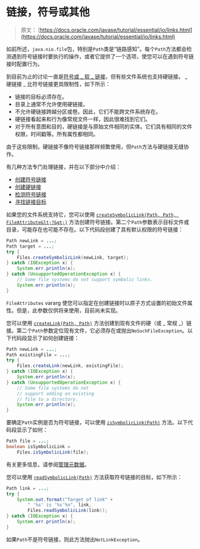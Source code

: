 # 链接，符号或其他

> 原文： [https://docs.oracle.com/javase/tutorial/essential/io/links.html](https://docs.oracle.com/javase/tutorial/essential/io/links.html)

如前所述，`java.nio.file`包，特别是`Path`类是“链路感知”。每个`Path`方法都会检测遇到符号链接时要执行的操作，或者它提供了一个选项，使您可以在遇到符号链接时配置行为。

到目前为止的讨论一直是[符号或 _ 软 _ 链接](path.html#symlink)，但有些文件系统也支持硬链接。 _ 硬链接 _ 比符号链接更具限制性，如下所示：

*   链接的目标必须存在。
*   目录上通常不允许使用硬链接。
*   不允许硬链接跨越分区或卷。因此，它们不能跨文件系统存在。
*   硬链接看起来和行为像常规文件一样，因此很难找到它们。
*   对于所有意图和目的，硬链接是与原始文件相同的实体。它们具有相同的文件权限，时间戳等。所有属性都相同。

由于这些限制，硬链接不像符号链接那样频繁使用，但`Path`方法与硬链接无缝协作。

有几种方法专门处理链接，并在以下部分中介绍：

*   [创建符号链接](#symLink)
*   [创建硬链接](#hardLink)
*   [检测符号链接](#detect)
*   [寻找链接目标](#read)

如果您的文件系统支持它，您可以使用 [`createSymbolicLink(Path, Path, FileAttribute&lt;?&gt;)`](https://docs.oracle.com/javase/8/docs/api/java/nio/file/Files.html#createSymbolicLink-java.nio.file.Path-java.nio.file.Path-java.nio.file.attribute.FileAttribute...-) 方法创建符号链接。第二个`Path`参数表示目标文件或目录，可能存在也可能不存在。以下代码段创建了具有默认权限的符号链接：

```java
Path newLink = ...;
Path target = ...;
try {
    Files.createSymbolicLink(newLink, target);
} catch (IOException x) {
    System.err.println(x);
} catch (UnsupportedOperationException x) {
    // Some file systems do not support symbolic links.
    System.err.println(x);
}

```

`FileAttributes` vararg 使您可以指定在创建链接时以原子方式设置的初始文件属性。但是，此参数仅供将来使用，目前尚未实现。

您可以使用 [`createLink(Path, Path)`](https://docs.oracle.com/javase/8/docs/api/java/nio/file/Files.html#createLink-java.nio.file.Path-java.nio.file.Path-) 方法创建到现有文件的硬（或 _ 常规 _）链接。第二个`Path`参数定位现有文件，它必须存在或抛出`NoSuchFileException`。以下代码段显示了如何创建链接：

```java
Path newLink = ...;
Path existingFile = ...;
try {
    Files.createLink(newLink, existingFile);
} catch (IOException x) {
    System.err.println(x);
} catch (UnsupportedOperationException x) {
    // Some file systems do not
    // support adding an existing
    // file to a directory.
    System.err.println(x);
}

```

要确定`Path`实例是否为符号链接，可以使用 [`isSymbolicLink(Path)`](https://docs.oracle.com/javase/8/docs/api/java/nio/file/Files.html#isSymbolicLink-java.nio.file.Path-) 方法。以下代码段显示了如何：

```java
Path file = ...;
boolean isSymbolicLink =
    Files.isSymbolicLink(file);

```

有关更多信息，请参阅[管理元数据](fileAttr.html)。

您可以使用 [`readSymbolicLink(Path)`](https://docs.oracle.com/javase/8/docs/api/java/nio/file/Files.html#readSymbolicLink-java.nio.file.Path-) 方法获取符号链接的目标，如下所示：

```java
Path link = ...;
try {
    System.out.format("Target of link" +
        " '%s' is '%s'%n", link,
        Files.readSymbolicLink(link));
} catch (IOException x) {
    System.err.println(x);
}

```

如果`Path`不是符号链接，则此方法抛出`NotLinkException`。